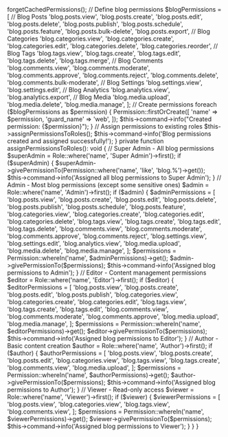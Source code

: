<?php

namespace Database\Seeders;

use Illuminate\Database\Seeder;
use Spatie\Permission\Models\Permission;
use Spatie\Permission\Models\Role;

class BlogPermissionsSeeder extends Seeder
{
    public function run(): void
    {
        // Reset cached roles and permissions
        app()[\Spatie\Permission\PermissionRegistrar::class]->forgetCachedPermissions();

        // Define blog permissions
        $blogPermissions = [
            // Blog Posts
            'blog.posts.view',
            'blog.posts.create',
            'blog.posts.edit',
            'blog.posts.delete',
            'blog.posts.publish',
            'blog.posts.schedule',
            'blog.posts.feature',
            'blog.posts.bulk-delete',
            'blog.posts.export',
            
            // Blog Categories
            'blog.categories.view',
            'blog.categories.create',
            'blog.categories.edit',
            'blog.categories.delete',
            'blog.categories.reorder',
            
            // Blog Tags
            'blog.tags.view',
            'blog.tags.create',
            'blog.tags.edit',
            'blog.tags.delete',
            'blog.tags.merge',
            
            // Blog Comments
            'blog.comments.view',
            'blog.comments.moderate',
            'blog.comments.approve',
            'blog.comments.reject',
            'blog.comments.delete',
            'blog.comments.bulk-moderate',
            
            // Blog Settings
            'blog.settings.view',
            'blog.settings.edit',
            
            // Blog Analytics
            'blog.analytics.view',
            'blog.analytics.export',
            
            // Blog Media
            'blog.media.upload',
            'blog.media.delete',
            'blog.media.manage',
        ];

        // Create permissions
        foreach ($blogPermissions as $permission) {
            Permission::firstOrCreate([
                'name' => $permission,
                'guard_name' => 'web',
            ]);
            
            $this->command->info("Created permission: {$permission}");
        }

        // Assign permissions to existing roles
        $this->assignPermissionsToRoles();

        $this->command->info('Blog permissions created and assigned successfully!');
    }

    private function assignPermissionsToRoles(): void
    {
        // Super Admin - All blog permissions
        $superAdmin = Role::where('name', 'Super Admin')->first();
        if ($superAdmin) {
            $superAdmin->givePermissionTo(Permission::where('name', 'like', 'blog.%')->get());
            $this->command->info('Assigned all blog permissions to Super Admin');
        }

        // Admin - Most blog permissions (except some sensitive ones)
        $admin = Role::where('name', 'Admin')->first();
        if ($admin) {
            $adminPermissions = [
                'blog.posts.view', 'blog.posts.create', 'blog.posts.edit', 'blog.posts.delete',
                'blog.posts.publish', 'blog.posts.schedule', 'blog.posts.feature',
                'blog.categories.view', 'blog.categories.create', 'blog.categories.edit', 'blog.categories.delete',
                'blog.tags.view', 'blog.tags.create', 'blog.tags.edit', 'blog.tags.delete',
                'blog.comments.view', 'blog.comments.moderate', 'blog.comments.approve', 'blog.comments.reject',
                'blog.settings.view', 'blog.settings.edit',
                'blog.analytics.view',
                'blog.media.upload', 'blog.media.delete', 'blog.media.manage',
            ];
            
            $permissions = Permission::whereIn('name', $adminPermissions)->get();
            $admin->givePermissionTo($permissions);
            $this->command->info('Assigned blog permissions to Admin');
        }

        // Editor - Content management permissions
        $editor = Role::where('name', 'Editor')->first();
        if ($editor) {
            $editorPermissions = [
                'blog.posts.view', 'blog.posts.create', 'blog.posts.edit', 'blog.posts.publish',
                'blog.categories.view', 'blog.categories.create', 'blog.categories.edit',
                'blog.tags.view', 'blog.tags.create', 'blog.tags.edit',
                'blog.comments.view', 'blog.comments.moderate', 'blog.comments.approve',
                'blog.media.upload', 'blog.media.manage',
            ];
            
            $permissions = Permission::whereIn('name', $editorPermissions)->get();
            $editor->givePermissionTo($permissions);
            $this->command->info('Assigned blog permissions to Editor');
        }

        // Author - Basic content creation
        $author = Role::where('name', 'Author')->first();
        if ($author) {
            $authorPermissions = [
                'blog.posts.view', 'blog.posts.create', 'blog.posts.edit',
                'blog.categories.view',
                'blog.tags.view', 'blog.tags.create',
                'blog.comments.view',
                'blog.media.upload',
            ];
            
            $permissions = Permission::whereIn('name', $authorPermissions)->get();
            $author->givePermissionTo($permissions);
            $this->command->info('Assigned blog permissions to Author');
        }

        // Viewer - Read-only access
        $viewer = Role::where('name', 'Viewer')->first();
        if ($viewer) {
            $viewerPermissions = [
                'blog.posts.view',
                'blog.categories.view',
                'blog.tags.view',
                'blog.comments.view',
            ];
            
            $permissions = Permission::whereIn('name', $viewerPermissions)->get();
            $viewer->givePermissionTo($permissions);
            $this->command->info('Assigned blog permissions to Viewer');
        }
    }
}
